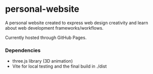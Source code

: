 # personal-website

A personal website created to express web design creativity and learn about web development frameworks/workflows.

Currently hosted through GitHub Pages.

### Dependencies

+ three.js library (3D animation)
+ Vite for local testing and the final build in ./dist

